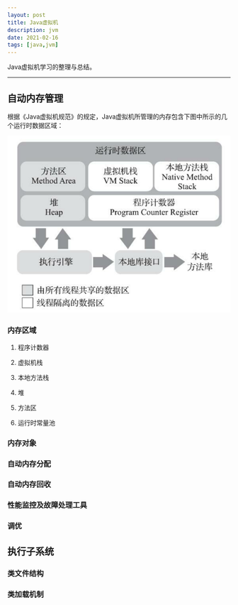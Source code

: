 ```yaml
---
layout: post
title: Java虚拟机
description: jvm
date: 2021-02-16
tags: [java,jvm]
---
```


Java虚拟机学习的整理与总结。

<!--more-->

---

## 自动内存管理

根据《Java虚拟机规范》的规定，Java虚拟机所管理的内存包含下图中所示的几个运行时数据区域：

![运行时数据区](../images/jvm_rumtime_data_area.png)

### 内存区域

1. 程序计数器

1. 虚拟机栈

1. 本地方法栈

1. 堆

1. 方法区

1. 运行时常量池

### 内存对象

### 自动内存分配

### 自动内存回收

### 性能监控及故障处理工具

### 调优

## 执行子系统

### 类文件结构

### 类加载机制
